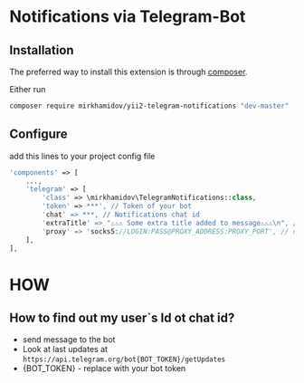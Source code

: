 Notifications via Telegram-Bot
=

Installation
------------

The preferred way to install this extension is through [composer](http://getcomposer.org/download/).

Either run

```bash
composer require mirkhamidov/yii2-telegram-notifications "dev-master"
```




Configure
-----
add this lines to your project config file

```php
'components' => [
    ...,
    'telegram' => [
        'class' => \mirkhamidov\TelegramNotifications::class,
        'token' => ***', // Token of your bot
        'chat' => ***, // Notifications chat id
        'extraTitle' => "⚠️⚠️⚠️ Some extra title added to message⚠️⚠️⚠️\n", // optional
        'proxy' => 'socks5://LOGIN:PASS@PROXY_ADDRESS:PROXY_PORT', // optional, if needed to use proxy, like in Russia
    ],
],

```



# HOW

## How to find out my user`s Id ot chat id?

* send message to the bot
* Look at last updates at `https://api.telegram.org/bot{BOT_TOKEN}/getUpdates`
* {BOT_TOKEN} - replace with your bot token
